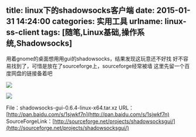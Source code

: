 title: linux下的shadowsocks客户端
date: 2015-01-31 14:24:00
categories: 实用工具
urlname: linux-ss-client
tags: [随笔,Linux基础,操作系统,Shadowsocks]
---
用着gnome的桌面想用用gui的shadowsocks，结果发现这玩意还不好找
好不容易找到了，可惜是放在了sourceforge上，sourceforge经常被墙
这里先留一个百度网盘的链接备着吧

![](http://bangz.me/images/tp_old/2015/01/1331203695.png)

<!--more-->

![](http://bangz.me/images/tp_old/2015/01/235222880.png)

File：shadowsocks-gui-0.6.4-linux-x64.tar.xz
URL：[http://pan.baidu.com/s/1sjwkf7n](http://pan.baidu.com/s/1sjwkf7n)
SourceForgeLink：[http://sourceforge.net/projects/shadowsocksgui/](http://sourceforge.net/projects/shadowsocksgui/)